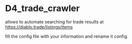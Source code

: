# D4_trade_crawler
allows to automate searching for trade results at https://diablo.trade/listings/items

fill the config file with your information and rename it config
